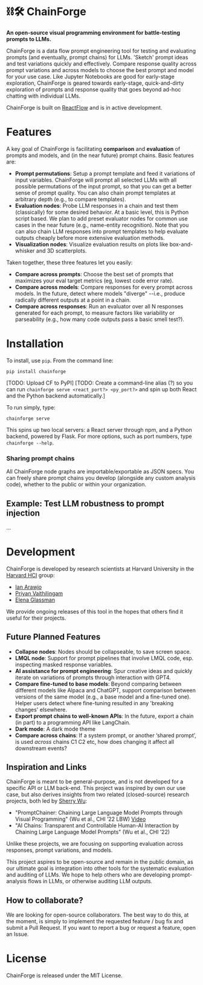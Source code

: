 # ⛓️🛠️ ChainForge
**An open-source visual programming environment for battle-testing prompts to LLMs.**

ChainForge is a data flow prompt engineering tool for testing and evaluating prompts (and eventually, prompt chains) for LLMs. 'Sketch' prompt ideas and test variations quickly and effectively. Compare response quality across prompt variations and across models to choose the best prompt and model for your use case. Like Jupyter Notebooks are good for early-stage exploration, ChainForge is geared towards early-stage, quick-and-dirty exploration of prompts and response quality that goes beyond ad-hoc chatting with individual LLMs.

ChainForge is built on [ReactFlow](https://reactflow.dev) and is in active development.

# Features

A key goal of ChainForge is facilitating **comparison** and **evaluation** of prompts and models, and (in the near future) prompt chains. Basic features are:
- **Prompt permutations**: Setup a prompt template and feed it variations of input variables. ChainForge will prompt all selected LLMs with all possible permutations of the input prompt, so that you can get a better sense of prompt quality. You can also chain prompt templates at arbitrary depth (e.g., to compare templates).
- **Evaluation nodes**: Probe LLM responses in a chain and test them (classically) for some desired behavior. At a basic level, this is Python script based. We plan to add preset evaluator nodes for common use cases in the near future (e.g., name-entity recognition). Note that you can also chain LLM responses into prompt templates to help evaluate outputs cheaply before more extensive evaluation methods.
- **Visualization nodes**: Visualize evaluation results on plots like box-and-whisker and 3D scatterplots.

Taken together, these three features let you easily:
  - **Compare across prompts**: Choose the best set of prompts that maximizes your eval target metrics (eg, lowest code error rate).
  - **Compare across models**: Compare responses for every prompt across models. In the future, detect where models "diverge" --i.e., produce radically different outputs at a point in a chain.
  - **Compare across responses**: Run an evaluator over all N responses generated for each prompt, to measure factors like variability or parseability (e.g., how many code outputs pass a basic smell test?).
  
# Installation

To install, use `pip`. From the command line:

```
pip install chainforge
```

[TODO: Upload CF to PyPI]
[TODO: Create a command-line alias (?) so you can run `chainforge serve <react_port?> <py_port?>` and spin up both React and the Python backend automatically.]

To run simply, type:

```
chainforge serve
```

This spins up two local servers: a React server through npm, and a Python backend, powered by Flask. For more options, such as port numbers, type `chainforge --help`.

### Sharing prompt chains

All ChainForge node graphs are importable/exportable as JSON specs. You can freely share prompt chains you develop (alongside any custom analysis code), whether to the public or within your organization. 

## Example: Test LLM robustness to prompt injection

...

# Development

ChainForge is developed by research scientists at Harvard University in the [Harvard HCI](https://hci.seas.harvard.edu) group:
- [Ian Arawjo](http://ianarawjo.com/index.html)
- [Priyan Vaithilingam](https://priyan.info)
- [Elena Glassman]()

We provide ongoing releases of this tool in the hopes that others find it useful for their projects.

## Future Planned Features

- **Collapse nodes**: Nodes should be collapseable, to save screen space.
- **LMQL node**: Support for prompt pipelines that involve LMQL code, esp. inspecting masked response variables. 
- **AI assistance for prompt engineering**: Spur creative ideas and quickly iterate on variations of prompts through interaction with GPT4.
- **Compare fine-tuned to base models**: Beyond comparing between different models like Alpaca and ChatGPT, support comparison between versions of the same model (e.g., a base model and a fine-tuned one). Helper users detect where fine-tuning resulted in any 'breaking changes' elsewhere. 
- **Export prompt chains to well-known APIs**: In the future, export a chain (in part) to a programming API like LangChain.
- **Dark mode**: A dark mode theme
- **Compare across chains**: If a system prompt, or another ‘shared prompt’, is used *across* chains C1 C2 etc, how does changing it affect all downstream events?

## Inspiration and Links

ChainForge is meant to be general-purpose, and is not developed for a specific API or LLM back-end. 
This project was inspired by own our use case, but also derives insights from two related (closed-source) research projects, both led by [Sherry Wu](https://www.cs.cmu.edu/~sherryw/):
- "PromptChainer: Chaining Large Language Model Prompts through Visual Programming" (Wu et al., CHI ’22 LBW) [Video](https://www.youtube.com/watch?v=p6MA8q19uo0)
- "AI Chains: Transparent and Controllable Human-AI Interaction by Chaining Large Language Model Prompts" (Wu et al., CHI ’22)

Unlike these projects, we are focusing on supporting evaluation across responses, prompt variations, and models. 

This project aspires to be open-source and remain in the public domain, as our ultimate goal is integration into other tools for the systematic evaluation and auditing of LLMs. We hope to help others who are developing prompt-analysis flows in LLMs, or otherwise auditing LLM outputs. 

## How to collaborate?

We are looking for open-source collaborators. The best way to do this, at the moment, is simply to implement the requested feature / bug fix and submit a Pull Request. If you want to report a bug or request a feature, open an Issue. 

# License

ChainForge is released under the MIT License.
